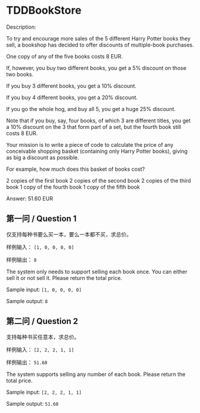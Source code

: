 TDDBookStore
============
Description:

To try and encourage more sales of the 5 different Harry
Potter books they sell, a bookshop has decided to offer
discounts of multiple-book purchases.

One copy of any of the five books costs 8 EUR.

If, however, you buy two different books, you get a 5%
discount on those two books.

If you buy 3 different books, you get a 10% discount.

If you buy 4 different books, you get a 20% discount.

If you go the whole hog, and buy all 5, you get a huge 25%
discount.

Note that if you buy, say, four books, of which 3 are
different titles, you get a 10% discount on the 3 that
form part of a set, but the fourth book still costs 8 EUR.

Your mission is to write a piece of code to calculate the
price of any conceivable shopping basket (containing only
Harry Potter books), giving as big a discount as possible.

For example, how much does this basket of books cost?

2 copies of the first book
2 copies of the second book
2 copies of the third book
1 copy of the fourth book
1 copy of the fifth book

Answer: 51.60 EUR

第一问 / Question 1
-------------------

仅支持每种书要么买一本，要么一本都不买，求总价。

样例输入： ``[1, 0, 0, 0, 0]``

样例输出： ``8``

The system only needs to support selling each book once. You can either sell it
or not sell it. Please return the total price.

Sample input: ``[1, 0, 0, 0, 0]``

Sample output: ``8``

第二问 / Question 2
-------------------

支持每种书买任意本，求总价。

样例输入： ``[2, 2, 2, 1, 1]``

样例输出： ``51.60``

The system supports selling any number of each book. Please return the total
price.

Sample input: ``[2, 2, 2, 1, 1]``

Sample output: ``51.60``
